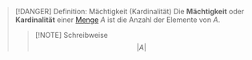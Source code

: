 > [!DANGER] Definition: Mächtigkeit (Kardinalität)
> Die **Mächtigkeit** oder **Kardinalität** einer [Menge](Menge.md) $A$ ist die Anzahl der Elemente von $A$.
> > [!NOTE] Schreibweise
> > $$|A|$$